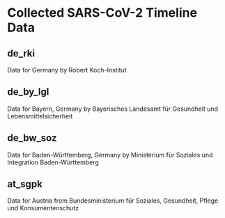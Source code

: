 # Collected SARS-CoV-2 Timeline Data

## de\_rki

Data for Germany by Robert Koch-Institut

## de\_by\_lgl

Data for Bayern, Germany by Bayerisches Landesamt für Gesundheit und Lebensmittelsicherheit

## de\_bw\_soz

Data for Baden-Württemberg, Germany by Ministerium für Soziales und Integration Baden-Württemberg

## at\_sgpk

Data for Austria from Bundesministerium für Soziales, Gesundheit, Pflege und Konsumentenschutz
